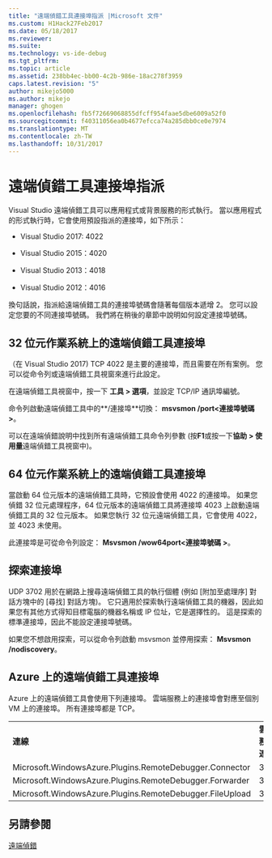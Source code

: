 ```yaml
---
title: "遠端偵錯工具連接埠指派 |Microsoft 文件"
ms.custom: H1Hack27Feb2017
ms.date: 05/18/2017
ms.reviewer: 
ms.suite: 
ms.technology: vs-ide-debug
ms.tgt_pltfrm: 
ms.topic: article
ms.assetid: 238bb4ec-bb00-4c2b-986e-18ac278f3959
caps.latest.revision: "5"
author: mikejo5000
ms.author: mikejo
manager: ghogen
ms.openlocfilehash: fb5f72669068855dfcff954faae5dbe6009a52f0
ms.sourcegitcommit: f40311056ea0b4677efcca74a285dbb0ce0e7974
ms.translationtype: MT
ms.contentlocale: zh-TW
ms.lasthandoff: 10/31/2017
---
```

# <a name="remote-debugger-port-assignments"></a>遠端偵錯工具連接埠指派
Visual Studio 遠端偵錯工具可以應用程式或背景服務的形式執行。 當以應用程式的形式執行時，它會使用預設指派的連接埠，如下所示：  

-   Visual Studio 2017: 4022

-   Visual Studio 2015：4020  
  
-   Visual Studio 2013：4018  
  
-   Visual Studio 2012：4016  
  
 換句話說，指派給遠端偵錯工具的連接埠號碼會隨著每個版本遞增 2。 您可以設定您要的不同連接埠號碼。 我們將在稍後的章節中說明如何設定連接埠號碼。  
  
## <a name="the-remote-debugger-port-on-32-bit-operating-systems"></a>32 位元作業系統上的遠端偵錯工具連接埠  
 （在 Visual Studio 2017) TCP 4022 是主要的連接埠，而且需要在所有案例。 您可以從命令列或遠端偵錯工具視窗來進行此設定。  
  
 在遠端偵錯工具視窗中，按一下 **工具 > 選項**，並設定 TCP/IP 通訊埠編號。  
  
 命令列啟動遠端偵錯工具中的**/連接埠**切換： **msvsmon /port\<連接埠號碼 >**。  
  
 可以在遠端偵錯說明中找到所有遠端偵錯工具命令列參數 (按**F1**或按一下**協助 > 使用量**遠端偵錯工具視窗中)。  
  
## <a name="the-remote-debugger-port-on-64-bit-operating-systems"></a>64 位元作業系統上的遠端偵錯工具連接埠  
 當啟動 64 位元版本的遠端偵錯工具時，它預設會使用 4022 的連接埠。  如果您偵錯 32 位元處理程序，64 位元版本的遠端偵錯工具將連接埠 4023 上啟動遠端偵錯工具的 32 位元版本。 如果您執行 32 位元遠端偵錯工具，它會使用 4022，並 4023 未使用。  
  
 此連接埠是可從命令列設定： **Msvsmon /wow64port\<連接埠號碼 >**。  
  
## <a name="the-discovery-port"></a>探索連接埠  
 UDP 3702 用於在網路上搜尋遠端偵錯工具的執行個體 (例如 [附加至處理序]  對話方塊中的 [尋找]  對話方塊)。 它只適用於探索執行遠端偵錯工具的機器，因此如果您有其他方式得知目標電腦的機器名稱或 IP 位址，它是選擇性的。 這是探索的標準連接埠，因此不能設定連接埠號碼。  
  
 如果您不想啟用探索，可以從命令列啟動 msvsmon 並停用探索：  **Msvsmon /nodiscovery**。  
  
## <a name="remote-debugger-ports-on-azure"></a>Azure 上的遠端偵錯工具連接埠  
 Azure 上的遠端偵錯工具會使用下列連接埠。 雲端服務上的連接埠會對應至個別 VM 上的連接埠。 所有連接埠都是 TCP。  
  
||||  
|-|-|-|  
|**連線**|**雲端服務上的連接埠**|**VM 上的連接埠**|  
|Microsoft.WindowsAzure.Plugins.RemoteDebugger.Connector|30400|30398|  
|Microsoft.WindowsAzure.Plugins.RemoteDebugger.Forwarder|31400|31398|  
|Microsoft.WindowsAzure.Plugins.RemoteDebugger.FileUpload|32400|32398|  
  
## <a name="see-also"></a>另請參閱  
 [遠端偵錯](../debugger/remote-debugging.md)
